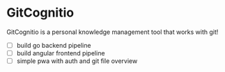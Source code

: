 # GitCognitio
GitCognitio is a personal knowledge management tool that works with git!

- [ ] build go backend pipeline
- [ ] build angular frontend pipeline
- [ ] simple pwa with auth and git file overview